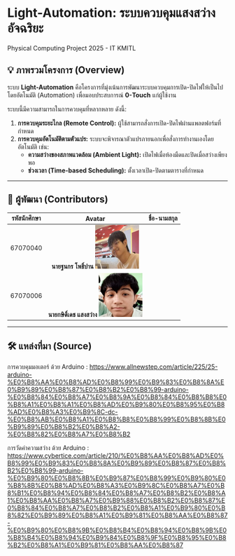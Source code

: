 # Light-Automation: ระบบควบคุมแสงสว่างอัจฉริยะ
Physical Computing Project 2025 - IT KMITL

## 💡 ภาพรวมโครงการ (Overview)

ระบบ **Light-Automation** คือโครงการที่มุ่งเน้นการพัฒนาระบบควบคุมการเปิด-ปิดไฟให้เป็นไปโดยอัตโนมัติ (Automation) เพื่อมอบประสบการณ์ **0-Touch** แก่ผู้ใช้งาน

ระบบนี้มีความสามารถในการควบคุมที่หลากหลาย ดังนี้:

1.  **การควบคุมระยะไกล (Remote Control):** ผู้ใช้สามารถสั่งการเปิด-ปิดไฟผ่านแพลตฟอร์มที่กำหนด
2.  **การควบคุมอัตโนมัติตามตัวแปร:** ระบบจะพิจารณาตัวแปรภายนอกเพื่อสั่งการทำงานเองโดยอัตโนมัติ เช่น:
    * **ความสว่างของสภาพแวดล้อม (Ambient Light):** เปิดไฟเมื่อห้องมืดและปิดเมื่อสว่างเพียงพอ
    * **ช่วงเวลา (Time-based Scheduling):** ตั้งเวลาเปิด-ปิดตามตารางที่กำหนด

---

## 👥 ผู้พัฒนา (Contributors)

| รหัสนักศึกษา | Avatar | ชื่อ-นามสกุล |
| :----------: | :----: | :----------: |
| 67070040 | **นายฐนกร โพธิ์ปาน**  <img src="assets/thanakorn_avatar.jpg" width="100" height="100" alt="ฐนกร โพธิ์ปาน"> | |
| 67070006 | **นายกษิดิ์เดช แสงสว่าง**  <img src="assets/kasidet_avatar.png" width="100" height="100" alt="กษิดิ์เดช แสงสว่าง"> | |

---

## 🛠 แหล่งที่มา (Source)

การควบคุมมอเตอร์ ด้วย Arduino : https://www.allnewstep.com/article/225/25-arduino-%E0%B8%AA%E0%B8%AD%E0%B8%99%E0%B9%83%E0%B8%8A%E0%B9%89%E0%B8%87%E0%B8%B2%E0%B8%99-arduino-%E0%B8%84%E0%B8%A7%E0%B8%9A%E0%B8%84%E0%B8%B8%E0%B8%A1%E0%B8%A1%E0%B8%AD%E0%B9%80%E0%B8%95%E0%B8%AD%E0%B8%A3%E0%B9%8C-dc-%E0%B8%AB%E0%B8%A1%E0%B8%B8%E0%B8%99%E0%B8%8B%E0%B9%89%E0%B8%B2%E0%B8%A2-%E0%B8%82%E0%B8%A7%E0%B8%B2

การวัดค่าความสว่าง ด้วย Arduino : https://www.cybertice.com/article/210/%E0%B8%AA%E0%B8%AD%E0%B8%99%E0%B9%83%E0%B8%8A%E0%B9%89%E0%B8%87%E0%B8%B2%E0%B8%99-arduino-%E0%B9%80%E0%B8%8B%E0%B9%87%E0%B8%99%E0%B9%80%E0%B8%8B%E0%B8%AD%E0%B8%A3%E0%B9%8C%E0%B8%A7%E0%B8%B1%E0%B8%94%E0%B8%84%E0%B8%A7%E0%B8%B2%E0%B8%A1%E0%B8%AA%E0%B8%A7%E0%B9%88%E0%B8%B2%E0%B8%87%E0%B8%84%E0%B8%A7%E0%B8%B2%E0%B8%A1%E0%B9%80%E0%B8%82%E0%B9%89%E0%B8%A1%E0%B9%81%E0%B8%AA%E0%B8%87-%E0%B9%80%E0%B8%9B%E0%B8%B4%E0%B8%94%E0%B8%9B%E0%B8%B4%E0%B8%94%E0%B9%84%E0%B8%9F%E0%B8%95%E0%B8%B2%E0%B8%A1%E0%B9%81%E0%B8%AA%E0%B8%87
